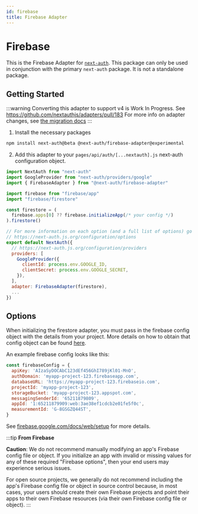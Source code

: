 ```yaml
---
id: firebase
title: Firebase Adapter
---
```


# Firebase

This is the Firebase Adapter for [`next-auth`](https://next-auth.js.org). This package can only be used in conjunction with the primary `next-auth` package. It is not a standalone package.

## Getting Started

:::warning
Converting this adapter to support v4 is Work In Progress. See https://github.com/nextauthjs/adapters/pull/183 For more info on adapter changes, see [the migration docs](/getting-started/upgrade-v4#adapters)
:::

1. Install the necessary packages

```bash npm2yarn
npm install next-auth@beta @next-auth/firebase-adapter@experimental
```

2. Add this adapter to your `pages/api/auth/[...nextauth].js` next-auth configuration object.

```javascript title="pages/api/auth/[...nextauth].js"
import NextAuth from "next-auth"
import GoogleProvider from "next-auth/providers/google"
import { FirebaseAdapter } from "@next-auth/firebase-adapter"

import firebase from "firebase/app"
import "firebase/firestore"

const firestore = (
  firebase.apps[0] ?? firebase.initializeApp(/* your config */)
).firestore()

// For more information on each option (and a full list of options) go to
// https://next-auth.js.org/configuration/options
export default NextAuth({
  // https://next-auth.js.org/configuration/providers
  providers: [
    GoogleProvider({
      clientId: process.env.GOOGLE_ID,
      clientSecret: process.env.GOOGLE_SECRET,
    }),
  ],
  adapter: FirebaseAdapter(firestore),
  ...
})
```

## Options

When initializing the firestore adapter, you must pass in the firebase config object with the details from your project. More details on how to obtain that config object can be found [here](https://support.google.com/firebase/answer/7015592).

An example firebase config looks like this:

```js
const firebaseConfig = {
  apiKey: 'AIzaSyDOCAbC123dEf456GhI789jKl01-MnO',
  authDomain: 'myapp-project-123.firebaseapp.com',
  databaseURL: 'https://myapp-project-123.firebaseio.com',
  projectId: 'myapp-project-123',
  storageBucket: 'myapp-project-123.appspot.com',
  messagingSenderId: '65211879809',
  appId: '1:65211879909:web:3ae38ef1cdcb2e01fe5f0c',
  measurementId: 'G-8GSGZQ44ST',
}
```

See [firebase.google.com/docs/web/setup](https://firebase.google.com/docs/web/setup) for more details.

:::tip **From Firebase**

**Caution**: We do not recommend manually modifying an app's Firebase config file or object. If you initialize an app with invalid or missing values for any of these required "Firebase options", then your end users may experience serious issues.

For open source projects, we generally do not recommend including the app's Firebase config file or object in source control because, in most cases, your users should create their own Firebase projects and point their apps to their own Firebase resources (via their own Firebase config file or object).
:::
